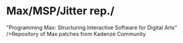 # Max/MSP/Jitter rep./

"Programming Max: Structuring Interactive Software for Digital Arts"
/>Repository of Max patches from Kadenze Community
